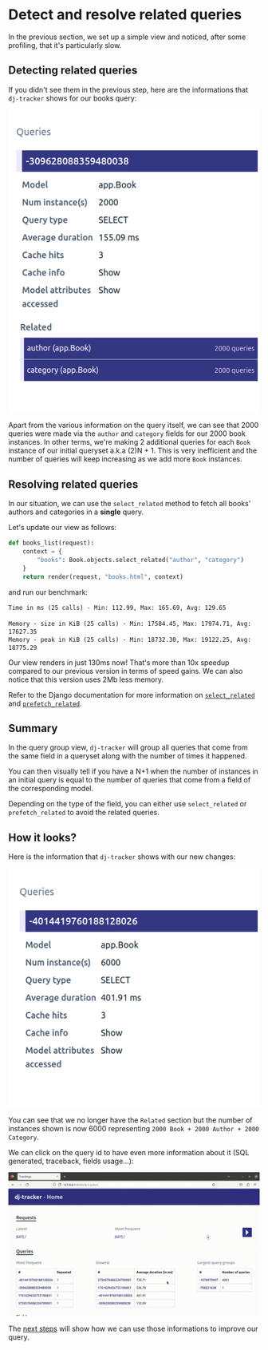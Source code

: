 # Detect and resolve related queries

In the previous section, we set up a simple view and noticed, after some profiling, that it's particularly slow.

## Detecting related queries

If you didn't see them in the previous step, here are the informations that `dj-tracker` shows for our books query:

![dj-tracker related-queries](../images/related-queries.png)

Apart from the various information on the query itself, we can see that 2000 queries were made via the `author` and `category` fields for our 2000 book instances. In other terms, we're making 2 additional queries for each `Book` instance of our initial queryset a.k.a (2)N + 1. This is very inefficient and the number of queries will keep increasing as we add more `Book` instances.

## Resolving related queries

In our situation, we can use the `select_related` method to fetch all books' authors and categories in a **single** query.

Let's update our view as follows:

```python
def books_list(request):
    context = {
        "books": Book.objects.select_related("author", "category")
    }
    return render(request, "books.html", context)
```

and run our benchmark:

```shell
Time in ms (25 calls) - Min: 112.99, Max: 165.69, Avg: 129.65

Memory - size in KiB (25 calls) - Min: 17584.45, Max: 17974.71, Avg: 17627.35
Memory - peak in KiB (25 calls) - Min: 18732.30, Max: 19122.25, Avg: 18775.29
```

Our view renders in just 130ms now! That's more than 10x speedup compared to our previous version in terms of speed gains. We can also notice that this version uses 2Mb less memory.

Refer to the Django documentation for more information on [`select_related`](https://docs.djangoproject.com/en/4.1/ref/models/querysets/#select-related) and [`prefetch_related`](https://docs.djangoproject.com/en/4.1/ref/models/querysets/#prefetch-related).

## Summary

In the query group view, `dj-tracker` will group all queries that come from the same field in a queryset along with the number of times it happened.

You can then visually tell if you have a N+1 when the number of instances in an initial query is equal to the number of queries that come from a field of the corresponding model.

Depending on the type of the field, you can either use `select_related` or `prefetch_related` to avoid the related queries.

## How it looks?

Here is the information that `dj-tracker` shows with our new changes:

![dj-tracker no-related-queries](../images/no-related-queries.png)

You can see that we no longer have the `Related` section but the number of instances shown is now 6000 representing `2000 Book + 2000 Author + 2000 Category`.

We can click on the query id to have even more information about it (SQL generated, traceback, fields usage...):

![dj-tracker Dashboard](../images/tuto-2.gif)

The [next steps](./use_only_or_defer.md) will show how we can use those informations to improve our query.
